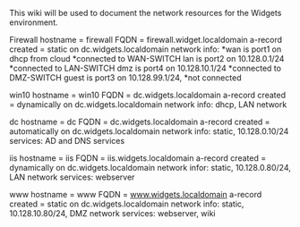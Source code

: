 This wiki will be used to document the network resources for the Widgets environment.

Firewall 
hostname = firewall 
FQDN = firewall.widget.localdomain a-record created = static on dc.widgets.localdomain 
network info: *wan is port1 on dhcp from cloud *connected to WAN-SWITCH lan is port2 on 10.128.0.1/24 *connected to LAN-SWITCH dmz is port4 on 10.128.10.1/24 *connected to DMZ-SWITCH guest is port3 on 10.128.99.1/24, *not connected

win10 hostname = win10 FQDN = dc.widgets.localdomain a-record created = dynamically on dc.widgets.localdomain network info: dhcp, LAN network

dc hostname = dc FQDN = dc.widgets.localdomain a-record created = automatically on dc.widgets.localdomain network info: static, 10.128.0.10/24 services: AD and DNS services

iis hostname = iis FQDN = iis.widgets.localdomain a-record created = dynamically on dc.widgets.localdomain network infor: static, 10.128.0.80/24, LAN network services: webserver

www hostname = www FQDN = www.widgets.localdomain a-record created = static on dc.widgets.localdomain network info: static, 10.128.10.80/24, DMZ network services: webserver, wiki
